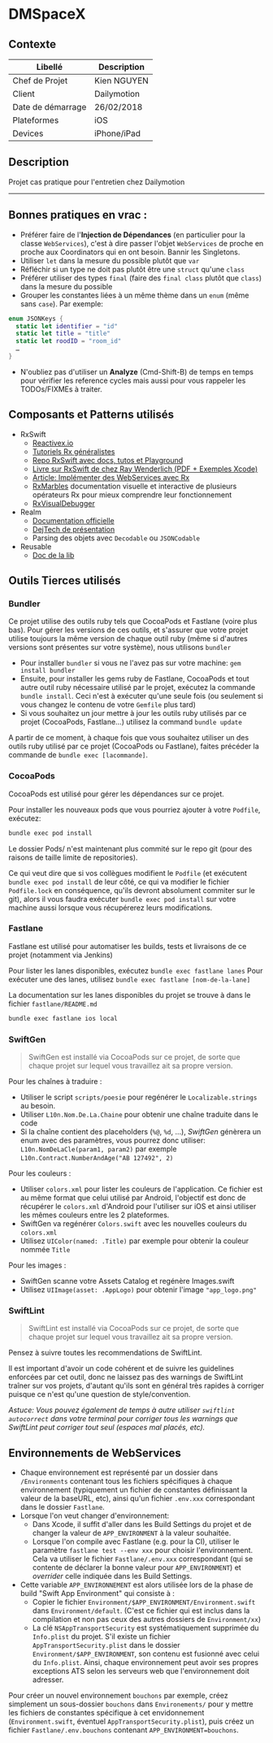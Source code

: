 # DMSpaceX

## Contexte

| Libellé           | Description |
| ----------------- | ----------- |
| Chef de Projet    | Kien NGUYEN |
| Client            | Dailymotion |
| Date de démarrage | 26/02/2018  |
| Plateformes       | iOS         |
| Devices           | iPhone/iPad |

## Description

Projet cas pratique pour l'entretien chez Dailymotion

---

## Bonnes pratiques en vrac :

* Préférer faire de l'**Injection de Dépendances** (en particulier pour la classe `WebServices`), c'est à dire passer l'objet `WebServices` de proche en proche aux Coordinators qui en ont besoin. Bannir les Singletons.
* Utiliser `let` dans la mesure du possible plutôt que `var`
* Réfléchir si un type ne doit pas plutôt être une `struct` qu'une `class`
* Préférer utiliser des types `final` (faire des `final class` plutôt que `class`) dans la mesure du possible
* Grouper les constantes liées à un même thème dans un `enum` (même sans `case`). Par exemple:

```swift
enum JSONKeys {
  static let identifier = "id"
  static let title = "title"
  static let roodID = "room_id"
  …
}
```

* N'oubliez pas d'utiliser un **Analyze** (Cmd-Shift-B) de temps en temps pour vérifier les reference cycles mais aussi pour vous rappeler les TODOs/FIXMEs à traiter.

## Composants et Patterns utilisés

* RxSwift
  * [Reactivex.io](http://reactivex.io)
  * [Tutoriels Rx généralistes](http://reactivex.io/tutorials.html)
  * [Repo RxSwift avec docs, tutos et Playground](https://github.com/ReactiveX/RxSwift)
  * [Livre sur RxSwift de chez Ray Wenderlich (PDF + Exemples Xcode)](https://redmine.niji.fr/projects/niji-wiki/wiki/RxSwift_RW_Book)
  * [Article: Implémenter des WebServices avec Rx](https://medium.com/@gonzalezreal/consuming-web-services-with-swift-and-rx-71b87b0f9a4e)
  * [RxMarbles](http://rxmarbles.com) documentation visuelle et interactive de plusieurs opérateurs Rx pour mieux comprendre leur fonctionnement
  * [RxVisualDebugger](https://github.com/RxSwiftCommunity/RxVisualDebugger)
* Realm
  * [Documentation officielle](https://realm.io/docs/swift/latest/)
  * [DejTech de présentation](https://intranet.niji.fr/index.php?option=com_content&view=article&id=777:dejtech-realm&catid=157:dej-tech)
  * Parsing des objets avec `Decodable` ou `JSONCodable`
* Reusable
  * [Doc de la lib](https://github.com/AliSoftware/Reusable)

## Outils Tierces utilisés

### Bundler

Ce projet utilise des outils ruby tels que CocoaPods et Fastlane (voire plus bas).
Pour gérer les versions de ces outils, et s'assurer que votre projet utilise toujours
la même version de chaque outil ruby (même si d'autres versions sont présentes sur votre système),
nous utilisons `bundler`

* Pour installer `bundler` si vous ne l'avez pas sur votre machine: `gem install bundler`
* Ensuite, pour installer les gems ruby de Fastlane, CocoaPods et tout autre outil ruby nécessaire
  utilisé par le projet, exécutez la commande `bundle install`. Ceci n'est à exécuter qu'une seule fois
  (ou seulement si vous changez le contenu de votre `Gemfile` plus tard)
* Si vous souhaitez un jour mettre à jour les outils ruby utilisés par ce projet (CocoaPods, Fastlane…)
  utilisez la command `bundle update`

A partir de ce moment, à chaque fois que vous souhaitez utiliser un des outils ruby utilisé par ce projet
(CocoaPods ou Fastlane), faites précéder la commande de `bundle exec [lacommande]`.

### CocoaPods

CocoaPods est utilisé pour gérer les dépendances sur ce projet.

Pour installer les nouveaux pods que vous pourriez ajouter à votre `Podfile`, exécutez:

```sh
bundle exec pod install
```

Le dossier Pods/ n'est maintenant plus commité sur le repo git (pour des raisons de taille limite de repositories).

Ce qui veut dire que si vos collègues modifient le `Podfile` (et exécutent `bundle exec pod install` de leur côté,
ce qui va modifier le fichier `Podfile.lock` en conséquence, qu'ils devront absolument commiter sur le git),
alors il vous faudra exécuter `bundle exec pod install` sur votre machine aussi lorsque vous récupérerez leurs modifications.

### Fastlane

Fastlane est utilisé pour automatiser les builds, tests et livraisons de ce projet (notamment via Jenkins)

Pour lister les lanes disponibles, exécutez `bundle exec fastlane lanes`
Pour exécuter une des lanes, utilisez `bundle exec fastlane [nom-de-la-lane]`

La documentation sur les lanes disponibles du projet se trouve à dans le fichier `fastlane/README.md`

```sh
bundle exec fastlane ios local
```

### SwiftGen

> SwiftGen est installé via CocoaPods sur ce projet, de sorte que chaque projet sur lequel vous travaillez ait sa propre version.

Pour les chaînes à traduire :

* Utiliser le script `scripts/poesie` pour regénérer le `Localizable.strings` au besoin.
* Utiliser `L10n.Nom.De.La.Chaine` pour obtenir une chaîne traduite dans le code
* Si la chaîne contient des placeholders (`%@`, `%d`, …), _SwiftGen_ génèrera un enum avec des paramètres, vous pourrez donc utiliser:
  `L10n.NomDeLaCle(param1, param2)` par exemple `L10n.Contract.NumberAndAge("AB 127492", 2)`

Pour les couleurs :

* Utiliser `colors.xml` pour lister les couleurs de l'application. Ce fichier est au même format que celui utilisé par Android, l'objectif est donc de récupérer le `colors.xml` d'Android pour l'utiliser sur iOS et ainsi utiliser les mêmes couleurs entre les 2 plateformes.
* SwiftGen va regénérer `Colors.swift` avec les nouvelles couleurs du `colors.xml`
* Utilisez `UIColor(named: .Title)` par exemple pour obtenir la couleur nommée `Title`

Pour les images :

* SwiftGen scanne votre Assets Catalog et regénère Images.swift
* Utilisez `UIImage(asset: .AppLogo)` pour obtenir l'image `"app_logo.png"`

### SwiftLint

> SwiftLint est installé via CocoaPods sur ce projet, de sorte que chaque projet sur lequel vous travaillez ait sa propre version.

Pensez à suivre toutes les recommendations de SwiftLint.

Il est important d'avoir un code cohérent et de suivre les guidelines enforcées par cet outil, donc ne laissez pas des warnings de SwiftLint traîner sur vos projets, d'autant qu'ils sont en général très rapides à corriger puisque ce n'est qu'une question de style/convention.

_Astuce: Vous pouvez également de temps à autre utiliser `swiftlint autocorrect` dans votre terminal pour corriger tous les warnings que SwiftLint peut corriger tout seul (espaces mal placés, etc)._

## Environnements de WebServices

* Chaque environnement est représenté par un dossier dans `/Environments` contenant tous les fichiers spécifiques à chaque environnement (typiquement un fichier de constantes définissant la valeur de la baseURL, etc), ainsi qu'un fichier `.env.xxx` correspondant dans le dossier `Fastlane`.
* Lorsque l'on veut changer d'environnement:
  * Dans Xcode, il suffit d'aller dans les Build Settings du projet et de changer la valeur de `APP_ENVIRONMENT` à la valeur souhaitée.
  * Lorsque l'on compile avec Fastlane (e.g. pour la CI), utiliser le paramètre `fastlane test --env xxx` pour choisir l'environnement. Cela va utiliser le fichier `Fastlane/.env.xxx` correspondant (qui se contente de déclarer la bonne valeur pour `APP_ENVIRONMENT`) et _overrider_ celle indiquée dans les Build Settings.
* Cette variable `APP_ENVIRONNEMENT` est alors utilisée lors de la phase de build "Swift App Environment" qui consiste à :
  * Copier le fichier `Environment/$APP_ENVIRONMENT/Environment.swift` dans `Environment/default`. (C'est ce fichier qui est inclus dans la compilation et non pas ceux des autres dossiers de `Environment/xx`)
  * La clé `NSAppTransportSecurity` est systématiquement supprimée du `Info.plist` du projet. S'il existe un fichier `AppTransportSecurity.plist` dans le dossier `Environment/$APP_ENVIRONMENT`, son contenu est fusionné avec celui du `Info.plist`. Ainsi, chaque environnement peut avoir ses propres exceptions ATS selon les serveurs web que l'environnement doit adresser.

Pour créer un nouvel environnement `bouchons` par exemple, créez simplement un sous-dossier `bouchons` dans `Environements/` pour y mettre les fichiers de constantes spécifique à cet envidonnement (`Environment.swift`, éventuel `AppTransportSecurity.plist`), puis créez un fichier `Fastlane/.env.bouchons` contenant `APP_ENVIRONMENT=bouchons`.
